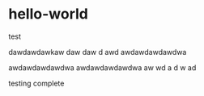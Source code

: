 # hello-world
test

dawdawdawkaw
daw
daw
d
awd
awdawdawdawdwa

awdawdawdawdwa
awdawdawdawdwa
aw
wd
a
d
w
ad

testing complete
